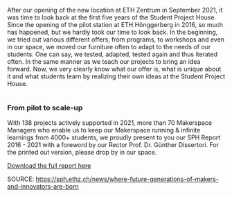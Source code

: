 <p>After our opening of the new location at ETH Zentrum in September 2021, it was time to look back at the first five years of the Student Project House. Since the opening of the pilot station at ETH Hönggerberg in 2016, so much has happened, but we hardly took our time to look back. In the beginning, we tried out various different offers, from programs, to workshops and even in our space, we moved our furniture often to adapt to the needs of our students. One can say, we tested, adapted, tested again and thus iterated often. In the same manner as we teach our projects to bring an idea forward. Now, we very clearly know what our offer is, what is unique about it and what students learn by realizing their own ideas at the Student Project House.<br /></p>
<figure><img src="https://sph.ethz.ch/uploads/images/SPHinNumbers.png" alt="" /></figure>
<h3>From pilot to scale-up</h3>
<p>With 138 projects actively supported in 2021, more than 70 Makerspace Managers who enable us to keep our Makerspace running &amp; infinite learnings from 4000+ students, we proudly present to you our SPH Report 2016 - 2021 with a foreword by our Rector Prof. Dr. Günther Dissertori. For the printed out version, please drop by in our space.</p>
<p><a href="https://sph.ethz.ch/uploads/images/2022_SPH_Report-for-digital-use.pdf" target="_blank" rel="noreferrer noopener">Download the full report here</a></p>

SOURCE: https://sph.ethz.ch/news/where-future-generations-of-makers-and-innovators-are-born